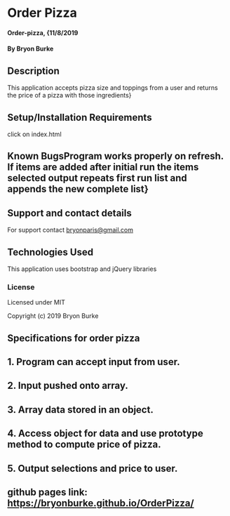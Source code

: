 # Order Pizza

#### Order-pizza, {11/8/2019

#### By Bryon Burke

## Description

This application accepts pizza size and toppings from a user and returns the price of a pizza with those ingredients}

## Setup/Installation Requirements

click on index.html


## Known BugsProgram works properly on refresh. If items are added after initial run the items selected output repeats first run list and appends the new complete list}

## Support and contact details

For support contact bryonparis@gmail.com

## Technologies Used

This application uses bootstrap and jQuery libraries

### License

Licensed under MIT

Copyright (c) 2019 Bryon Burke

## Specifications for order pizza

## 1. Program can accept input from user.

## 2. Input pushed onto array.

## 3. Array data stored in an object.

## 4. Access object for data and use prototype method to compute price of pizza.

## 5. Output selections and price to user.

## github pages link:  https://bryonburke.github.io/OrderPizza/
